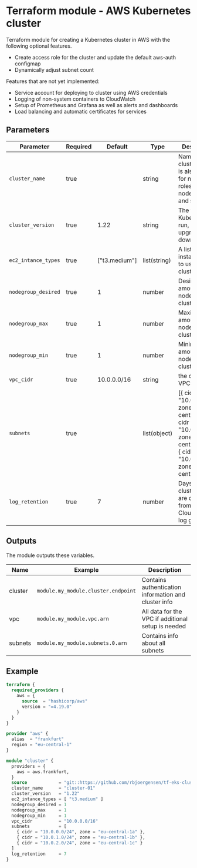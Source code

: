 # Terraform module - AWS Kubernetes cluster
Terraform module for creating a Kubernetes cluster in AWS with the following optional features.

- Create access role for the cluster and update the default aws-auth configmap
- Dynamically adjust subnet count

Features that are not yet implemented:

- Service account for deploying to cluster using AWS credentials
- Logging of non-system containers to CloudWatch
- Setup of Prometheus and Grafana as well as alerts and dashboards
- Load balancing and automatic certificates for services

## Parameters
|Parameter          |Required|Default      |Type        |Description|
|-------------------|--------|-------------|------------|-----------|
|`cluster_name`     |true    |             |string      |Name of the cluster which is also used for names of roles, nodegroups and such|
|`cluster_version`  |true    |1.22         |string      |The version of Kubernetes to run, can only upgrade, not downgrade|
|`ec2_intance_types`|true    |["t3.medium"]|list(string)|A list of the instance types to use in the cluster|
|`nodegroup_desired`|true    |1            |number      |Desired amount of nodes in the cluster|
|`nodegroup_max`    |true    |1            |number      |Maximum amount of nodes in the cluster|
|`nodegroup_min`    |true    |1            |number      |Minimum amount of nodes in the cluster|
|`vpc_cidr`         |true    |10.0.0.0/16  |string      |the cidr of the VPC|
|`subnets`          |true    |             |list(object)|[{ cidr = "10.0.0.0/24", zone = "eu-central-1a" },{ cidr = "10.0.1.0/24", zone = "eu-central-1b" },{ cidr = "10.0.2.0/24", zone = "eu-central-1c" }]|
|`log_retention`    |true    |7            |number      |Days before cluster logs are deleted from the CloudWatch log group|

## Outputs
The module outputs these variables.

|Name   |Example                            |Description                                         |
|-------|-----------------------------------|----------------------------------------------------|
|cluster|`module.my_module.cluster.endpoint`|Contains authentication information and cluster info|
|vpc    |`module.my_module.vpc.arn`         |All data for the VPC if additional setup is needed  |
|subnets|`module.my_module.subnets.0.arn`   |Contains info about all subnets                     |

## Example
``` terraform
terraform {
  required_providers {
    aws = {
      source  = "hashicorp/aws"
      version = "=4.19.0"
    }
  }
}

provider "aws" {
  alias  = "frankfurt"
  region = "eu-central-1"
}

module "cluster" {
  providers = { 
    aws = aws.frankfurt,
  }
  source            = "git::https://github.com/rbjoergensen/tf-eks-cluster.git?ref=v1"
  cluster_name      = "cluster-01"
  cluster_version   = "1.22"
  ec2_intance_types = [ "t3.medium" ]
  nodegroup_desired = 1
  nodegroup_max     = 1
  nodegroup_min     = 1
  vpc_cidr          = "10.0.0.0/16"
  subnets           = [
    { cidr = "10.0.0.0/24", zone = "eu-central-1a" },
    { cidr = "10.0.1.0/24", zone = "eu-central-1b" },
    { cidr = "10.0.2.0/24", zone = "eu-central-1c" }
  ]
  log_retention     = 7
}
```